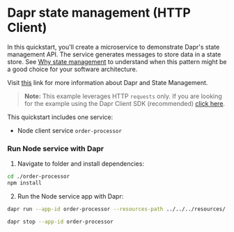 # Dapr state management (HTTP Client)

In this quickstart, you'll create a microservice to demonstrate Dapr's state management API. The service generates messages to store data in a state store. See [Why state management](#why-state-management) to understand when this pattern might be a good choice for your software architecture.

Visit [this](https://docs.dapr.io/developing-applications/building-blocks/state-management/) link for more information about Dapr and State Management.

> **Note:** This example leverages HTTP `requests` only.  If you are looking for the example using the Dapr Client SDK (recommended) [click here](../sdk/).

This quickstart includes one service:

- Node client service `order-processor` 

### Run Node service with Dapr

1. Navigate to folder and install dependencies: 

<!-- STEP
name: Install Node dependencies
-->

```bash
cd ./order-processor
npm install
```
<!-- END_STEP -->

2. Run the Node service app with Dapr: 
    
<!-- STEP
name: Run Node publisher
expected_stdout_lines:
  - "== APP == Saving Order:  { orderId: '1' }"
  - "== APP == Getting Order:  { orderId: '1' }"
  - "Exited App successfully"
expected_stderr_lines:
working_dir: ./order-processor
output_match_mode: substring
background: true
sleep: 10
-->

```bash
dapr run --app-id order-processor --resources-path ../../../resources/ -- npm start
```

<!-- END_STEP -->

```bash
dapr stop --app-id order-processor
```
